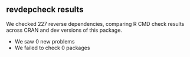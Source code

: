 ## revdepcheck results

We checked 227 reverse dependencies, comparing R CMD check results across CRAN and dev versions of this package.

 * We saw 0 new problems
 * We failed to check 0 packages
